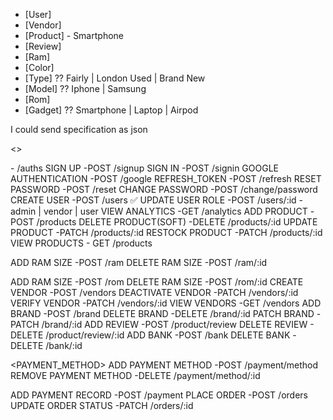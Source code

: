 - [User]
- [Vendor]
- [Product] - Smartphone
- [Review]
- [Ram]
- [Color]
- [Type] ?? Fairly | London Used | Brand New
- [Model] ?? Iphone | Samsung
- [Rom]
- [Gadget] ?? Smartphone | Laptop | Airpod

I could send specification as json

<<ENDPOINTS>>

<AUTH>
- /auths
SIGN UP -POST /signup
SIGN IN -POST /signin
GOOGLE AUTHENTICATION -POST /google
REFRESH_TOKEN -POST /refresh
RESET PASSWORD -POST /reset
CHANGE PASSWORD -POST /change/password

<USER>
CREATE USER -POST /users ✅
UPDATE USER ROLE -POST /users/:id - admin | vendor | user 

<ADMIN>
VIEW ANALYTICS -GET /analytics

<PRODUCT>
ADD PRODUCT -POST /products
DELETE PRODUCT(SOFT) -DELETE /products/:id
UPDATE PRODUCT -PATCH /products/:id
RESTOCK PRODUCT -PATCH /products/:id
VIEW PRODUCTS - GET /products

<RAM>

ADD RAM SIZE -POST /ram
DELETE RAM SIZE -POST /ram/:id

<ROM>
ADD RAM SIZE -POST /rom
DELETE RAM SIZE -POST /rom/:id

<VENDOR>
CREATE VENDOR -POST /vendors
DEACTIVATE VENDOR -PATCH /vendors/:id
VERIFY VENDOR -PATCH /vendors/:id
VIEW VENDORS -GET /vendors

<BRAND>
ADD BRAND -POST /brand
DELETE BRAND -DELETE /brand/:id
PATCH BRAND -PATCH /brand/:id

<REVIEW>
ADD REVIEW -POST /product/review
DELETE REVIEW - DELETE /product/review/:id

<BANK>
ADD BANK -POST /bank
DELETE BANK -DELETE /bank/:id

<PAYMENT_METHOD>
ADD PAYMENT METHOD -POST /payment/method
REMOVE PAYMENT METHOD -DELETE /payment/method/:id

<PAYMENT>
ADD PAYMENT RECORD -POST /payment

<ORDER>
PLACE ORDER -POST /orders
UPDATE ORDER STATUS -PATCH /orders/:id
